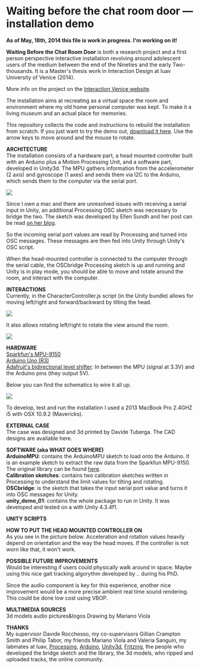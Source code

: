 Waiting before the chat room door — installation demo
========
<strong>As of May, 18th, 2014 this file is work in progress. I'm working on it!</strong>

<strong>Waiting Before the Chat Room Door</strong> is both a research project and a first person perspective interactive installation revolving around adolescent users of the medium between the end of the Nineties and the early Two-thousands. It is a Master's thesis work in Interaction Design at Iuav University of Venice (2014).

More info on the project on the <a href = "http://www.interaction-venice.com/projects/iuav-thesis/projects-2014/waiting-before-the-chat-room-door/" target = "_blank">Interaction Venice website</a>.

The installation aims at recreating as a virtual space the room and environment where my old home personal computer was kept. To make it a living museum and an actual place for memories.

This repository collects the code and instructions to rebuild the installation from scratch. If you just want to try the demo out, <a href = "http://www.ruggerocastagnola.com/docs/waiting_before_the_chat_room_door/waiting_before_the_chat_room_door_demo_test_mode.zip" target = "_blank">download it here</a>. Use the arrow keys to move around and the mouse to rotate.

<strong>ARCHITECTURE</strong><br/>
The installation consists of a hardware part, a head mounted controller built with an Arduino plus a Motion Processing Unit, and a software part, developed in Unity3d. 
The MPU gathers information from the accelerometer (2 axis) and gyroscope (1 axes) and sends them via I2C to the Arduino, which sends them to the computer via the serial port.

<img src = "http://www.ruggerocastagnola.com/docs/waiting_before_the_chat_room_door/hardware_information_flow_scheme.png">

Since I own a mac and there are unresolved issues with receiving a serial input in Unity, an additional Processing OSC sketch was necessary to bridge the two. The sketch was developed by Ellen Sundh and her post can be read <a href = "http://www.sundh.com/blog/2012/05/unity-processing-arduino/" target = "_blank">on her blog</a>. 

So the incoming serial port values are read by Processing and turned into OSC messages. These messages are then fed into Unity through Unity's OSC script. 

When the head-mounted controller is connected to the computer through the serial cable, the OSCbridge Processing sketch is up and running and Unity is in play mode, you should be able to move and rotate around the room, and interact with the computer.

<strong>INTERACTIONS</strong><br/>
Currently, in the CharacterController.js script (in the Unity bundle) allows for moving left/right and forward/backward by tilting the head.

<img src = "http://www.ruggerocastagnola.com/docs/waiting_before_the_chat_room_door/tilting_head_interaction.png">

It also allows rotating left/right to rotate the view around the room.

<img src = "http://www.ruggerocastagnola.com/docs/waiting_before_the_chat_room_door/rotating_head_interaction.png">

<strong>HARDWARE</strong><br/>
<a href = "http://www.sparkfun.com/products/11486" target = "_blank">Sparkfun's MPU-9150</a><br/>
<a href = "http://arduino.cc/en/Main/arduinoBoardUno" target = "_blank">Arduino Uno (R3)</a><br/>
<a href = "http://www.adafruit.com/products/757" target = "_blank">Adafruit's bidirectional level shifter</a>: In between the MPU (signal at 3.3V) and the Arduino pins (they output 5V).<br/>

Below you can find the schematics to wire it all up.

<img src = "http://ruggerocastagnola.com/docs/waiting_before_the_chat_room_door/electronics_fritzing.png">

To develop, test and run the installation I used a 2013 MacBook Pro 2.4GHZ i5 with OSX 10.9.2 (Mavericks).

<strong>EXTERNAL CASE</strong><br/>
The case was designed and 3d printed by Davide Tuberga. The CAD designs are available here.

<strong>SOFTWARE (aka WHAT GOES WHERE)</strong><br/>
<strong>ArduinoMPU</strong>: contains the ArduinoMPU sketch to load onto the Arduino. It is an example sketch to extract the raw data from the Sparkfun MPU-9150. The original library can be found <a href = "http://github.com/sparkfun/MPU-9150_Breakout" target = "_blank">here</a>.<br/>
<strong>Calibration sketches</strong>: contains two calibration sketches written in Processing to understand the limit values for tilting and rotating.<br/>
<strong>OSCbridge</strong>: is the sketch that takes the input serial port value and turns it into OSC messages for Unity.<br/>
<strong>unity_demo_01</strong>: contains the whole package to run in Unity. It was developed and tested on a with Unity 4.3.4f1.

<strong>UNITY SCRIPTS</strong><br/>

<strong>HOW TO PUT THE HEAD MOUNTED CONTROLLER ON</strong><br/>
As you see in the picture below. Acceleration and rotation values heavily depend on orientation and the way the head moves. If the controller is not worn like that, it won't work.

<strong>POSSIBLE FUTURE IMPROVEMENTS</strong><br/>
Would be interesting if users could physically walk around in space. Maybe using this nice gait tracking algorythm developed by .. during his PhD.

Since the audio component is key for this experience, another nice improvement would be a more precise ambient real time sound rendering. This could be done low cost using VBOP.

<strong>MULTIMEDIA SOURCES</strong><br/>
3d models
audio
pictures&logos
Drawing by Mariano Viola

<strong>THANKS</strong><br/>
My supervisor Davide Rocchesso, my co-supervisors Gillian Crampton Smith and Philip Tabor, my friends Mariano Viola and Valeria Sanguin, my labmates at Iuav, <a href = "http://processing.org" target = "_blank">Processing</a>, <a href = "http://arduino.cc" target = "_blank">Arduino</a>, <a href = "https://unity3d.com" target = "_blank">Unity3d</a>, <a href = "http://fritzing.org/home/" target = "_blank">Fritzing</a>, the people who developed the bridge sketch and the library, the 3d models, who ripped and uploaded tracks, the online community.
